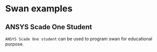 # Swan examples 

## ANSYS Scade One Student 

`ANSYS Scade One student` can be used to program swan for educational purpose. 